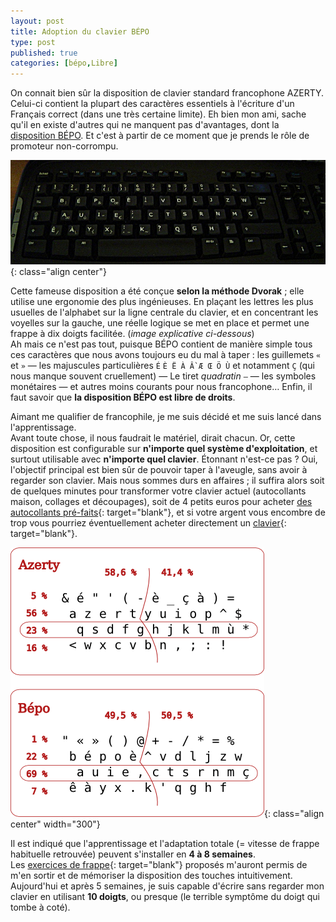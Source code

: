 ```yaml
---
layout: post
title: Adoption du clavier BÉPO
type: post
published: true
categories: [bépo,Libre]
---
```

On connait bien sûr la disposition de clavier standard francophone AZERTY. Celui-ci contient la plupart des caractères essentiels à l'écriture d'un Français correct (dans une très certaine limite). Eh bien mon ami, sache qu'il en existe d'autres qui ne manquent pas d'avantages, dont la [disposition BÉPO](http://bepo.fr/wiki/Accueil). Et c'est à partir de ce moment que je prends le rôle de promoteur non-corrompu.

![Un clavier à la disposition BÉPO](/images/bepo/clavier.png){: class="align center"}

Cette fameuse disposition a été conçue **selon la méthode Dvorak** ; elle utilise une ergonomie des plus ingénieuses. En plaçant les lettres les plus usuelles de l'alphabet sur la ligne centrale du clavier, et en concentrant les voyelles sur la gauche, une réelle logique se met en place et permet une frappe à dix doigts facilitée. (*image explicative ci-dessous*)  
Ah mais ce n'est pas tout, puisque BÉPO contient de manière simple tous ces caractères que nous avons toujours eu du mal à taper : les guillemets `«` et `»` — les majuscules particulières `É` `È Ë À Ầ Æ Œ Ö Ù` et notamment `Ç` (qui nous manque souvent cruellement) — Le tiret *quadratin* `—` — les symboles monétaires — et autres moins courants pour nous francophone… Enfin, il faut savoir que **la disposition BÉPO est libre de droits**.

Aimant me qualifier de francophile, je me suis décidé et me suis lancé dans l'apprentissage.  
Avant toute chose, il nous faudrait le matériel, dirait chacun. Or, cette disposition est configurable sur **n'importe quel système d'exploitation**, et surtout utilisable avec **n'importe quel clavier**. Étonnant n'est-ce pas ? Oui, l'objectif principal est bien sûr de pouvoir taper à l'aveugle, sans avoir à regarder son clavier. Mais nous sommes durs en affaires ; il suffira alors soit de quelques minutes pour transformer votre clavier actuel (autocollants maison, collages et découpages), soit de 4 petits euros pour acheter [des autocollants pré-faits](https://catalogue-ca.beaujoie.com/produits/21-Changer_la_langue_d_un_clavier_d_ordinateur/96-BEPO/){: target="blank"}, et si votre argent vous encombre de trop vous pourriez éventuellement acheter directement un [clavier](http://bepo.fr/wiki/P%C3%A9riph%C3%A9riques){: target="blank"}.

![Comparaison d'utilisation entre la disposition AZERTY et la disposition ergonomique BÉPO](/images/bepo/bepo-stats.png){: class="align center" width="300"}

Il est indiqué que l'apprentissage et l'adaptation totale (= vitesse de frappe habituelle retrouvée) peuvent s'installer en **4 à 8 semaines**.  
Les [exercices de frappe](http://bepo.fr/wiki/Exercices){: target="blank"} proposés m'auront permis de m'en sortir et de mémoriser la disposition des touches intuitivement. Aujourd'hui et après 5 semaines, je suis capable d'écrire sans regarder mon clavier en utilisant **10 doigts**, ou presque (le terrible symptôme du doigt qui tombe à coté).
